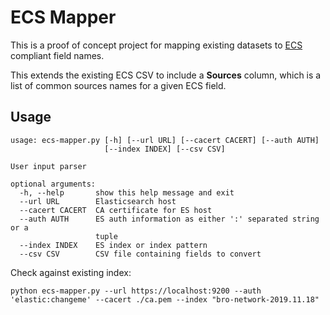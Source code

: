 # ECS Mapper

This is a proof of concept project for mapping existing datasets to [ECS](https://github.com/elastic/ecs) compliant field names.

This extends the existing ECS CSV to include a **Sources** column, which is a list of common sources names for a given ECS field.


## Usage

```
usage: ecs-mapper.py [-h] [--url URL] [--cacert CACERT] [--auth AUTH]
                     [--index INDEX] [--csv CSV]

User input parser

optional arguments:
  -h, --help       show this help message and exit
  --url URL        Elasticsearch host
  --cacert CACERT  CA certificate for ES host
  --auth AUTH      ES auth information as either ':' separated string or a
                   tuple
  --index INDEX    ES index or index pattern
  --csv CSV        CSV file containing fields to convert
  ```
  
Check against existing index:

```
python ecs-mapper.py --url https://localhost:9200 --auth 'elastic:changeme' --cacert ./ca.pem --index "bro-network-2019.11.18"
```
